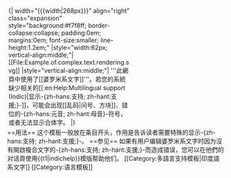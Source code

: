 <div class="infobox" style="width: 283px; padding: 0.2em; margins: 0em;">
{| width="{{{width|268px}}}" align="right" class="expansion" style="background:#f7f8ff; border-collapse:collapse; padding:0em; margins:0em; font-size:smaller; line-height:1.2em;"
|style="width:62px; vertical-align:middle;"| [[File:Example.of.complex.text.rendering.svg]]
|style="vertical-align:middle;"| '''此網頁中使用了[[婆罗米系文字]]'''。若您的系統缺少相关的[[:en:Help:Multilingual support (Indic)|显示-{zh-hans:支持; zh-hant:支援;}-]]，可能会出现[[乱码|问号、方块]]、错位的-{zh-hans:元音; zh-hant:母音}-符号，或者无法显示合体字。
|}
</div><noinclude>
==用法==
这个模板一般放在条目开头，作用是告诉读者需要特殊的显示-{zh-hans:支持; zh-hant:支援;}-。
==参见==
如果有用户编辑婆罗米系文字时因为沒有開啟複合文字的-{zh-hans:支持; zh-hant:支援;}-而造成错误，您可以在他們的对话頁使用{{t1|indichelp}}模版帮助他们。
[[Category:多語言支持模板|印度語系文字]]
[[Category:语言模板]]
</noinclude>